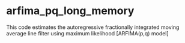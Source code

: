 # arfima_pq_long_memory
This code estimates the autoregressive fractionally integrated moving average line filter using maximum likelihood [ARFIMA(p,q) model]
